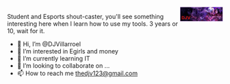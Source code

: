  <img align="right" alt="Coding" width="100vw" src="banner.png">



Student and Esports shout-caster, you'll see something interesting here when I learn how to use my tools. 3 years or 10, wait for it.



- 👋 Hi, I’m @DJVillarroel
- 👀 I’m interested in Egirls and money
- 🌱 I’m currently learning IT
- 💞️ I’m looking to collaborate on ...
- 📫 How to reach me thedjv123@gmail.com

<!---
DJVillarroel/DJVillarroel is a ✨ special ✨ repository because its `README.md` (this file) appears on your GitHub profile.
You can click the Preview link to take a look at your changes.
--->
